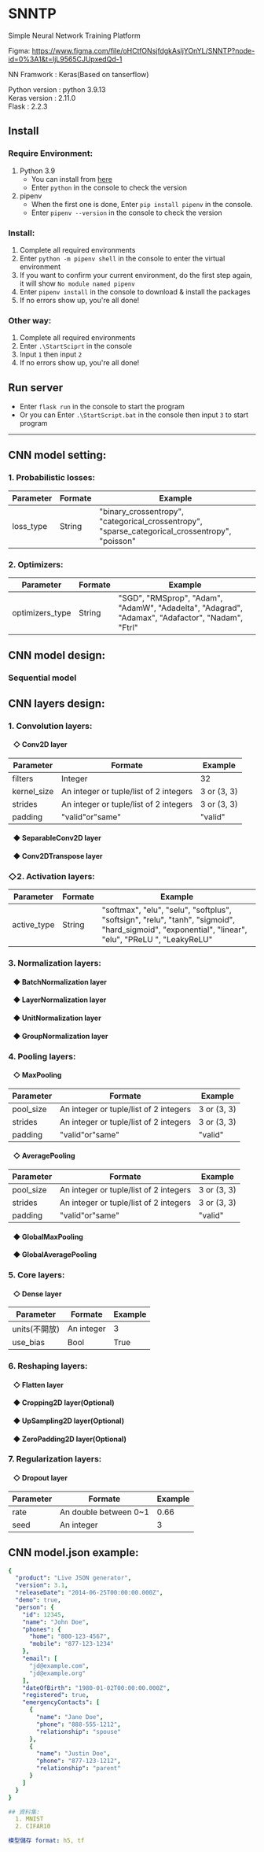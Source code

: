 # SNNTP
Simple Neural Network Training Platform

Figma: https://www.figma.com/file/oHCtfONsjfdgkAsljYOnYL/SNNTP?node-id=0%3A1&t=IjL9565CJUpxedQd-1

NN Framwork : Keras(Based on tanserflow)     

Python version : python 3.9.13      
Keras version : 2.11.0     
Flask : 2.2.3

## Install
### Require Environment:    
1. Python 3.9
   * You can install from [here](https://www.python.org/downloads/release/python-3913/)
   * Enter `python` in the console to check the version
2. pipenv
   * When the first one is done, Enter `pip install pipenv` in the console.
   * Enter `pipenv --version` in the console to check the version

### Install:
1. Complete all required environments
2. Enter `python -m pipenv shell` in the console to enter the virtual environment
3. If you want to confirm your current environment, do the first step again, it will show `No module named pipenv`
4. Enter `pipenv install` in the console to download & install the packages
5. If no errors show up, you're all done!

### Other way:
1. Complete all required environments
2. Enter `.\StartSciprt` in the console 
3. Input `1` then input `2`
4. If no errors show up, you're all done!

## Run server
* Enter `flask run` in the console to start the program
* Or you can Enter `.\StartScript.bat` in the console then input `3` to start program

---
## CNN model setting:
### 1. Probabilistic losses:

| Parameter | Formate | Example |
|-----|-----|-----|
| loss_type | String | "binary_crossentropy", "categorical_crossentropy", "sparse_categorical_crossentropy", "poisson" |

### 2. Optimizers:

| Parameter | Formate | Example |
|-----|-----|-----|
| optimizers_type | String | "SGD", "RMSprop", "Adam", "AdamW", "Adadelta", "Adagrad", "Adamax", "Adafactor", "Nadam", "Ftrl" |

## CNN model design:
### Sequential model
  
## CNN layers design:
### 1. Convolution layers:
#### &nbsp;&nbsp;&nbsp;◇ Conv2D layer

| Parameter | Formate | Example |
|-----|-----|-----|
| filters   | Integer  | 32 |
| kernel_size   | An integer or tuple/list of 2 integers | 3 or (3, 3) |
| strides   | An integer or tuple/list of 2 integers  | 3 or (3, 3) |
| padding |"valid"or"same" |"valid" |

#### &nbsp;&nbsp;&nbsp;◆ SeparableConv2D layer
#### &nbsp;&nbsp;&nbsp;◆ Conv2DTranspose layer
### ◇2. Activation layers:
| Parameter | Formate | Example |
|-----|-----|-----|
| active_type   | String | "softmax", "elu", "selu", "softplus", "softsign", "relu", "tanh", "sigmoid", "hard_sigmoid", "exponential", "linear", "elu", "PReLU ", "LeakyReLU" |
     
### 3. Normalization layers:
#### &nbsp;&nbsp;&nbsp;◆ BatchNormalization layer
#### &nbsp;&nbsp;&nbsp;◆ LayerNormalization layer
#### &nbsp;&nbsp;&nbsp;◆ UnitNormalization layer
#### &nbsp;&nbsp;&nbsp;◆ GroupNormalization layer
 
### 4. Pooling layers:
#### &nbsp;&nbsp;&nbsp;◇ MaxPooling

| Parameter | Formate | Example |
|-----|-----|-----|
| pool_size   | An integer or tuple/list of 2 integers | 3 or (3, 3) |
| strides   | An integer or tuple/list of 2 integers  | 3 or (3, 3) |
| padding |"valid"or"same" |"valid" |
#### &nbsp;&nbsp;&nbsp;◇ AveragePooling

| Parameter | Formate | Example |
|-----|-----|-----|
| pool_size   | An integer or tuple/list of 2 integers | 3 or (3, 3) |
| strides   | An integer or tuple/list of 2 integers  | 3 or (3, 3) |
| padding |"valid"or"same" |"valid" |
#### &nbsp;&nbsp;&nbsp;◆ GlobalMaxPooling
#### &nbsp;&nbsp;&nbsp;◆ GlobalAveragePooling
  
### 5. Core layers:
#### &nbsp;&nbsp;&nbsp;◇ Dense layer

| Parameter | Formate | Example |
|-----|-----|-----|
| units(不開放)   | An integer | 3 |
| use_bias   | Bool  | True |
### 6. Reshaping layers:
#### &nbsp;&nbsp;&nbsp;◇ Flatten layer
#### &nbsp;&nbsp;&nbsp;◆ Cropping2D layer(Optional)
#### &nbsp;&nbsp;&nbsp;◆ UpSampling2D layer(Optional)
#### &nbsp;&nbsp;&nbsp;◆ ZeroPadding2D layer(Optional)

### 7. Regularization  layers:
#### &nbsp;&nbsp;&nbsp;◇ Dropout layer

| Parameter | Formate | Example |
|-----|-----|-----|
| rate   | An double between 0~1 | 0.66 |
| seed   | An integer | 3 |

## CNN model.json example:
```yaml
{
  "product": "Live JSON generator",
  "version": 3.1,
  "releaseDate": "2014-06-25T00:00:00.000Z",
  "demo": true,
  "person": {
    "id": 12345,
    "name": "John Doe",
    "phones": {
      "home": "800-123-4567",
      "mobile": "877-123-1234"
    },
    "email": [
      "jd@example.com",
      "jd@example.org"
    ],
    "dateOfBirth": "1980-01-02T00:00:00.000Z",
    "registered": true,
    "emergencyContacts": [
      {
        "name": "Jane Doe",
        "phone": "888-555-1212",
        "relationship": "spouse"
      },
      {
        "name": "Justin Doe",
        "phone": "877-123-1212",
        "relationship": "parent"
      }
    ]
  }
}

## 資料集:
  1. MNIST
  2. CIFAR10

模型儲存 format: h5, tf
